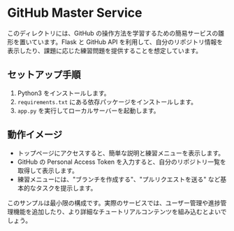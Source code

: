 # GitHub Master Service

このディレクトリには、GitHub の操作方法を学習するための簡易サービスの雛形を置いています。Flask と GitHub API を利用して、自分のリポジトリ情報を表示したり、課題に応じた練習問題を提供することを想定しています。

## セットアップ手順
1. Python3 をインストールします。
2. `requirements.txt` にある依存パッケージをインストールします。
3. `app.py` を実行してローカルサーバーを起動します。

## 動作イメージ
- トップページにアクセスすると、簡単な説明と練習メニューを表示します。
- GitHub の Personal Access Token を入力すると、自分のリポジトリ一覧を取得して表示します。
- 練習メニューには、"ブランチを作成する"、"プルリクエストを送る" など基本的なタスクを提示します。

このサンプルは最小限の構成です。実際のサービスでは、ユーザー管理や進捗管理機能を追加したり、より詳細なチュートリアルコンテンツを組み込むとよいでしょう。
